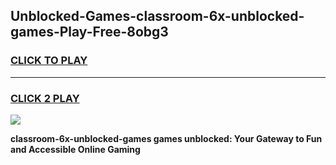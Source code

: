
## Unblocked-Games-classroom-6x-unblocked-games-Play-Free-8obg3
<h3>
<a href="https://premium76.site?title=classroom-6x-unblocked-games&ref=18A1">CLICK TO PLAY</a></h3>
<hr>

<h3>
<a href="https://premium76.site?title=classroom-6x-unblocked-games&ref=18A1">CLICK 2 PLAY</a>
  
</h3>

<a href="https://premium76.site?title=classroom-6x-unblocked-games&ref=18A1"><img src="https://clearcache.store/games.png"></a>


**classroom-6x-unblocked-games games unblocked: Your Gateway to Fun and Accessible Online Gaming**
